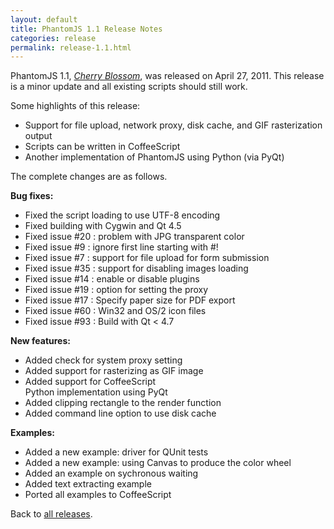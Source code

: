```yaml
---
layout: default
title: PhantomJS 1.1 Release Notes
categories: release
permalink: release-1.1.html
---
```


<p>PhantomJS 1.1, <em><a href="release-names.html">Cherry Blossom</a></em>, was released on April 27, 2011. This release is a minor update and all existing scripts should still work.</p>

<p>Some highlights of this release:</p>

<ul>
    <li>Support for file upload, network proxy, disk cache, and GIF rasterization output
    <li>Scripts can be written in CoffeeScript
    <li>Another implementation of PhantomJS using Python (via PyQt)
</ul>

The complete changes are as follows.

<p><strong>Bug fixes:</strong></p>

<ul>
    <li>Fixed the script loading to use UTF-8 encoding
    <li>Fixed building with Cygwin and Qt 4.5
    <li>Fixed issue #20 : problem with JPG transparent color
    <li>Fixed issue #9 : ignore first line starting with #!
    <li>Fixed issue #7 : support for file upload for form submission
    <li>Fixed issue #35 : support for disabling images loading
    <li>Fixed issue #14 : enable or disable plugins
    <li>Fixed issue #19 : option for setting the proxy
    <li>Fixed issue #17 : Specify paper size for PDF export
    <li>Fixed issue #60 : Win32 and OS/2 icon files
    <li>Fixed issue #93 : Build with Qt &lt; 4.7
</ul>

<p><strong>New features:</strong></p>

<ul>
    <li>Added check for system proxy setting</li>
    <li>Added support for rasterizing as GIF image</li>
    <li>Added support for CoffeeScript</li
    <li>Python implementation using PyQt</li>
    <li>Added clipping rectangle to the render function</li>
    <li>Added command line option to use disk cache</li>
</ul>

<p><strong>Examples:</strong></p>

<ul><li>Added a new example: driver for QUnit tests </li><li>Added a new example: using Canvas to produce the color wheel </li><li>Added an example on sychronous waiting </li><li>Added text extracting example </li><li>Ported all examples to CoffeeScript </li></ul>

<p>Back to <a href="releases.html">all releases</a>.</p>
